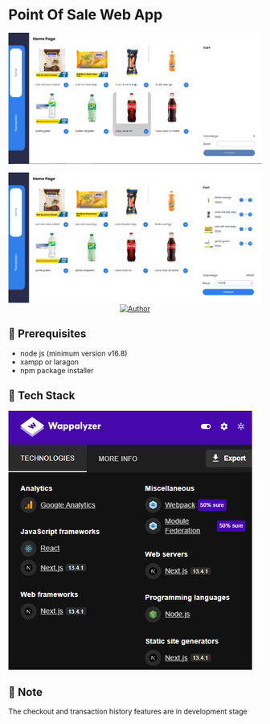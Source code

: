 # Point Of Sale Web App
<p align="center">
<img src="./preview-img/dashborad-kasir.png">
</p>

<p align="center">
<img src="./preview-img/dashborad-kasir-chart.PNG">
 <a href="https://github.com/nath2006"><img title="Author" src="https://img.shields.io/badge/Author-nath2006-blue.svg?style=for-the-badge&logo=github"></a>
</p>

## :pencil: Prerequisites
- node js (minimum version v16.8)
- xampp or laragon
- npm package installer

## :hammer: Tech Stack 
<img src="./preview-img/tech-stack.PNG">

## :loudspeaker: Note
The checkout and transaction history features are in development stage